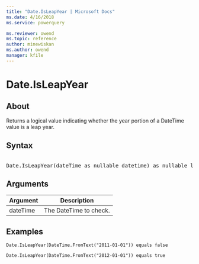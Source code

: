```yaml
---
title: "Date.IsLeapYear | Microsoft Docs"
ms.date: 4/16/2018
ms.service: powerquery

ms.reviewer: owend
ms.topic: reference
author: minewiskan
ms.author: owend
manager: kfile
---
```

# Date.IsLeapYear

  
## About  
Returns a logical value indicating whether the year portion of a DateTime value is a leap year.  
  
## Syntax

<pre>  
Date.IsLeapYear(dateTime as nullable datetime) as nullable logical  
</pre>
  
## Arguments  
  
|Argument|Description|  
|------------|---------------|  
|dateTime|The DateTime to check.|  
  
## Examples  

```powerquery-m
Date.IsLeapYear(DateTime.FromText("2011-01-01")) equals false
```  
  
```powerquery-m 
Date.IsLeapYear(DateTime.FromText("2012-01-01")) equals true  
```  
